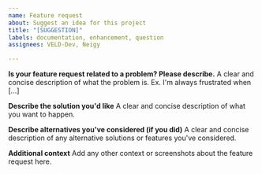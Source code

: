 ```yaml
---
name: Feature request
about: Suggest an idea for this project
title: "[SUGGESTION]"
labels: documentation, enhancement, question
assignees: VELD-Dev, Neigy

---
```


**Is your feature request related to a problem? Please describe.**
A clear and concise description of what the problem is. Ex. I'm always frustrated when [...]

**Describe the solution you'd like**
A clear and concise description of what you want to happen.

**Describe alternatives you've considered (if you did)**
A clear and concise description of any alternative solutions or features you've considered.

**Additional context**
Add any other context or screenshots about the feature request here.
